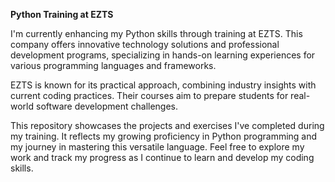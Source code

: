 **Python Training at EZTS**

I'm currently enhancing my Python skills through training at EZTS. This company offers innovative technology solutions and professional development programs, specializing in hands-on learning experiences for various programming languages and frameworks.

EZTS is known for its practical approach, combining industry insights with current coding practices. Their courses aim to prepare students for real-world software development challenges.

This repository showcases the projects and exercises I've completed during my training. It reflects my growing proficiency in Python programming and my journey in mastering this versatile language. Feel free to explore my work and track my progress as I continue to learn and develop my coding skills.
